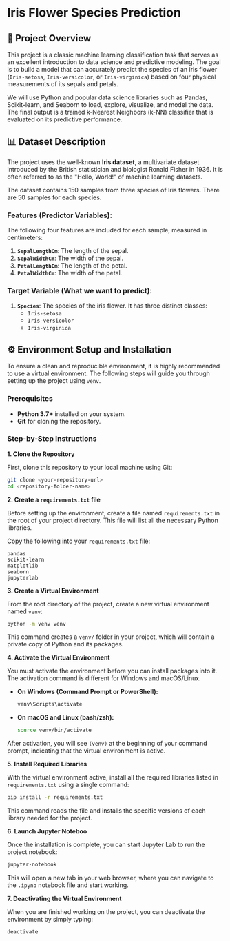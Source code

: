 # Iris Flower Species Prediction

## 📖 Project Overview

This project is a classic machine learning classification task that serves as an excellent introduction to data science and predictive modeling. The goal is to build a model that can accurately predict the species of an iris flower (`Iris-setosa`, `Iris-versicolor`, or `Iris-virginica`) based on four physical measurements of its sepals and petals.

We will use Python and popular data science libraries such as Pandas, Scikit-learn, and Seaborn to load, explore, visualize, and model the data. The final output is a trained k-Nearest Neighbors (k-NN) classifier that is evaluated on its predictive performance.

## 📊 Dataset Description

The project uses the well-known **Iris dataset**, a multivariate dataset introduced by the British statistician and biologist Ronald Fisher in 1936. It is often referred to as the "Hello, World!" of machine learning datasets.

The dataset contains 150 samples from three species of Iris flowers. There are 50 samples for each species.

### Features (Predictor Variables):

The following four features are included for each sample, measured in centimeters:

1.  **`SepalLengthCm`**: The length of the sepal.
2.  **`SepalWidthCm`**: The width of the sepal.
3.  **`PetalLengthCm`**: The length of the petal.
4.  **`PetalWidthCm`**: The width of the petal.

### Target Variable (What we want to predict):

1.  **`Species`**: The species of the iris flower. It has three distinct classes:
    *   `Iris-setosa`
    *   `Iris-versicolor`
    *   `Iris-virginica`

## ⚙️ Environment Setup and Installation

To ensure a clean and reproducible environment, it is highly recommended to use a virtual environment. The following steps will guide you through setting up the project using `venv`.

### Prerequisites

*   **Python 3.7+** installed on your system.
*   **Git** for cloning the repository.

### Step-by-Step Instructions

**1. Clone the Repository**

First, clone this repository to your local machine using Git:
```bash
git clone <your-repository-url>
cd <repository-folder-name>
```

**2. Create a `requirements.txt` file**

Before setting up the environment, create a file named `requirements.txt` in the root of your project directory. This file will list all the necessary Python libraries.

Copy the following into your `requirements.txt` file:
```
pandas
scikit-learn
matplotlib
seaborn
jupyterlab
```

**3. Create a Virtual Environment**

From the root directory of the project, create a new virtual environment named `venv`:
```bash
python -m venv venv
```
This command creates a `venv/` folder in your project, which will contain a private copy of Python and its packages.

**4. Activate the Virtual Environment**

You must activate the environment before you can install packages into it. The activation command is different for Windows and macOS/Linux.

*   **On Windows (Command Prompt or PowerShell):**
    ```bash
    venv\Scripts\activate
    ```

*   **On macOS and Linux (bash/zsh):**
    ```bash
    source venv/bin/activate
    ```

After activation, you will see `(venv)` at the beginning of your command prompt, indicating that the virtual environment is active.

**5. Install Required Libraries**

With the virtual environment active, install all the required libraries listed in `requirements.txt` using a single command:
```bash
pip install -r requirements.txt
```
This command reads the file and installs the specific versions of each library needed for the project.

**6. Launch Jupyter Noteboo**

Once the installation is complete, you can start Jupyter Lab to run the project notebook:
```bash
jupyter-notebook
```
This will open a new tab in your web browser, where you can navigate to the `.ipynb` notebook file and start working.

**7. Deactivating the Virtual Environment**

When you are finished working on the project, you can deactivate the environment by simply typing:
```bash
deactivate
```